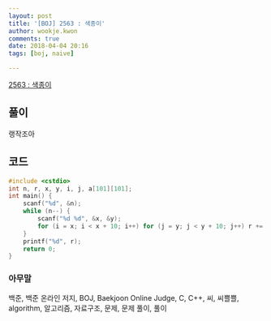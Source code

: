 ```yaml
---
layout: post
title: '[BOJ] 2563 : 색종이'
author: wookje.kwon
comments: true
date: 2018-04-04 20:16
tags: [boj, naive]

---
```


[2563 : 색종이](https://www.acmicpc.net/problem/2563)

## 풀이

랭작조아

## 코드

```cpp
#include <cstdio>
int n, r, x, y, i, j, a[101][101];
int main() {
    scanf("%d", &n);
    while (n--) {
        scanf("%d %d", &x, &y);
        for (i = x; i < x + 10; i++) for (j = y; j < y + 10; j++) r += !a[i][j]++;
    }
    printf("%d", r);
    return 0;
}
```

### 아무말  
백준, 백준 온라인 저지, BOJ, Baekjoon Online Judge, C, C++, 씨, 씨쁠쁠, algorithm, 알고리즘, 자료구조, 문제, 문제 풀이, 풀이
